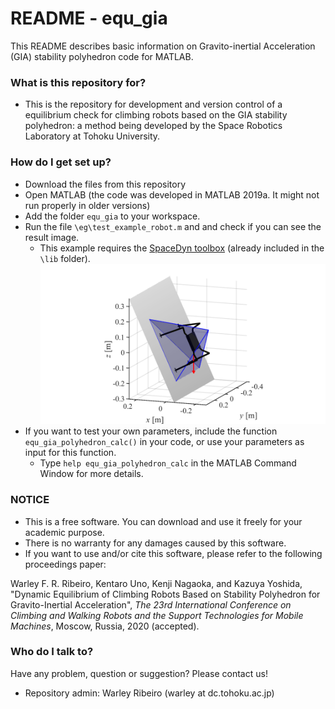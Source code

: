 # README - equ_gia

This README describes basic information on Gravito-inertial Acceleration (GIA) stability polyhedron code for MATLAB.

### What is this repository for? ###

* This is the repository for development and version control of a equilibrium check for climbing robots based on the GIA stability polyhedron: a method being developed by the Space Robotics Laboratory at Tohoku University.

### How do I get set up? ###

* Download the files from this repository
* Open MATLAB (the code was developed in MATLAB 2019a. It might not run properly in older versions)
* Add the folder `equ_gia` to your workspace.
* Run the file `\eg\test_example_robot.m` and and check if you can see the result image.
  * This example requires the [SpaceDyn toolbox](http://www.astro.mech.tohoku.ac.jp/spacedyn/index.html) (already included in the `\lib` folder). 
![img](eg/example_result.png)
* If you want to test your own parameters, include the function `equ_gia_polyhedron_calc()` in your code, or use your parameters as input for this function. 
  * Type `help equ_gia_polyhedron_calc` in the MATLAB Command Window for more details.


### NOTICE ###

* This is a free software. You can download and use it freely for your academic purpose.
* There is no warranty for any damages caused by this software.
* If you want to use and/or cite this software, please refer to the following proceedings paper:

Warley F. R. Ribeiro, Kentaro Uno, Kenji Nagaoka, and Kazuya Yoshida, "Dynamic Equilibrium of Climbing Robots Based on Stability Polyhedron for Gravito-Inertial Acceleration", *The 23rd International Conference on Climbing and Walking Robots and the Support Technologies for Mobile Machines*, Moscow, Russia, 2020 (accepted).

### Who do I talk to? ###

Have any problem, question or suggestion? Please contact us!

* Repository admin: Warley Ribeiro (warley at dc.tohoku.ac.jp)
